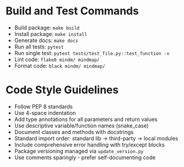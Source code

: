 # Build and Test Commands
- Build package: `make build`
- Install package: `make install`
- Generate docs: `make docs`
- Run all tests: `pytest`
- Run single test: `pytest tests/test_file.py::test_function -v`
- Lint code: `flake8 mindm/ mindmap/`
- Format code: `black mindm/ mindmap/`

# Code Style Guidelines
- Follow PEP 8 standards
- Use 4-space indentation
- Add type annotations for all parameters and return values
- Use descriptive variable/function names (snake_case)
- Document classes and methods with docstrings
- Standard import order: standard lib → third-party → local modules
- Include comprehensive error handling with try/except blocks
- Package versioning managed via `update_version.py`
- Use comments sparingly - prefer self-documenting code